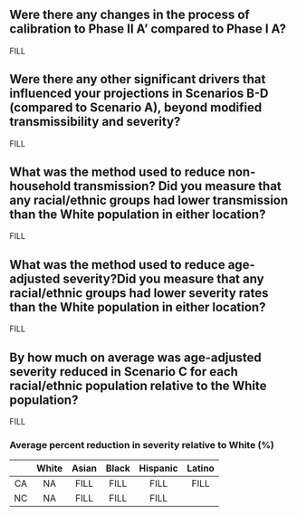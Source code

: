 ## Were there any changes in the process of calibration to Phase II A’ compared to Phase I A? 
FILL

## Were there any other significant drivers that influenced your projections in Scenarios B-D (compared to Scenario A), beyond modified transmissibility and severity? 
FILL

## What was the method used to reduce non-household transmission? Did you measure that any racial/ethnic groups had lower transmission than the White population in either location?
FILL

## What was the method used to reduce age-adjusted severity?Did you measure that any racial/ethnic groups had lower severity rates than the White population in either location?
FILL

## By how much on average was age-adjusted severity reduced in Scenario C for each racial/ethnic population relative to the White population?
FILL

### Average percent reduction in severity relative to White (%)

||White|Asian|Black|Hispanic|Latino|
|:---:|:---:|:---:|:---:|:---:|:---:|
|CA| NA | FILL | FILL | FILL | FILL |
|NC| NA | FILL | FILL | FILL | |
